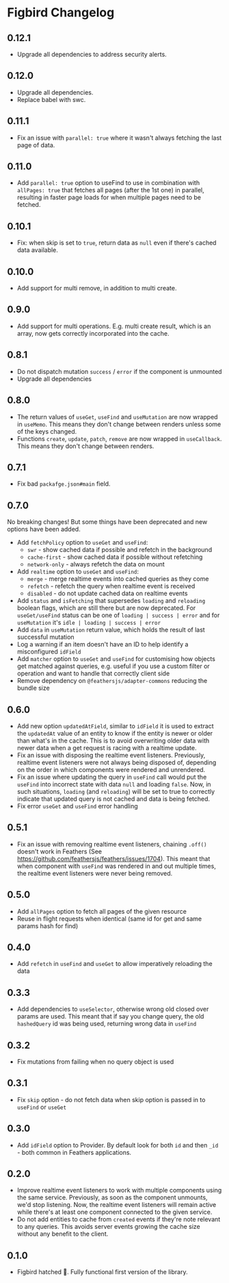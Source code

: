 # Figbird Changelog

## 0.12.1

- Upgrade all dependencies to address security alerts.

## 0.12.0

- Upgrade all dependencies.
- Replace babel with swc.

## 0.11.1

- Fix an issue with `parallel: true` where it wasn't always fetching the last page of data.

## 0.11.0

- Add `parallel: true` option to useFind to use in combination with `allPages: true` that fetches all pages (after the 1st one) in parallel, resulting in faster page loads for when multiple pages need to be fetched.

## 0.10.1

- Fix: when skip is set to `true`, return data as `null` even if there's cached data available.

## 0.10.0

- Add support for multi remove, in addition to multi create.

## 0.9.0

- Add support for multi operations. E.g. multi create result, which is an array, now gets correctly incorporated into the cache.

## 0.8.1

- Do not dispatch mutation `success` / `error` if the component is unmounted
- Upgrade all dependencies

## 0.8.0

- The return values of `useGet`, `useFind` and `useMutation` are now wrapped in `useMemo`. This means they don't change between renders unless some of the keys changed.
- Functions `create`, `update`, `patch`, `remove` are now wrapped in `useCallback`. This means they don't change between renders.

## 0.7.1

- Fix bad `packafge.json#main` field.

## 0.7.0

No breaking changes! But some things have been deprecated and new options have been added.

- Add `fetchPolicy` option to `useGet` and `useFind`:
  - `swr` - show cached data if possible and refetch in the background
  - `cache-first` - show cached data if possible without refetching
  - `network-only` - always refetch the data on mount
- Add `realtime` option to `useGet` and `useFind`:
  - `merge` - merge realtime events into cached queries as they come
  - `refetch` - refetch the query when realtime event is received
  - `disabled` - do not update cached data on realtime events
- Add `status` and `isFetching` that supersedes `loading` and `reloading` boolean flags, which are still there but are now deprecated. For `useGet/useFind` status can be one of `loading | success | error` and for `useMutation` it's `idle | loading | success | error`
- Add `data` in `useMutation` return value, which holds the result of last successful mutation
- Log a warning if an item doesn't have an ID to help identify a misconfigured `idField`
- Add `matcher` option to `useGet` and `useFind` for customising how objects get matched against queries, e.g. useful if you use a custom filter or operation and want to handle that correctly client side
- Remove dependency on `@feathersjs/adapter-commons` reducing the bundle size

## 0.6.0

- Add new option `updatedAtField`, similar to `idField` it is used to extract the `updatedAt` value of an entity to know if the entity is newer or older than what's in the cache. This is to avoid overwriting older data with newer data when a get request is racing with a realtime update.
- Fix an issue with disposing the realtime event listeners. Previously, realtime event listeners were not always being disposed of, depending on the order in which components were rendered and unrendered.
- Fix an issue where updating the query in `useFind` call would put the `useFind` into incorrect state with data `null` and loading `false`. Now, in such situations, `loading` (and `reloading`) will be set to true to correctly indicate that updated query is not cached and data is being fetched.
- Fix error `useGet` and `useFind` error handling

## 0.5.1

- Fix an issue with removing realtime event listeners, chaining `.off()` doesn't work in Feathers (See https://github.com/feathersjs/feathers/issues/1704). This meant that when component with `useFind` was rendered in and out multiple times, the realtime event listeners were never being removed.

## 0.5.0

- Add `allPages` option to fetch all pages of the given resource
- Reuse in flight requests when identical (same id for get and same params hash for find)

## 0.4.0

- Add `refetch` in `useFind` and `useGet` to allow imperatively reloading the data

## 0.3.3

- Add dependencies to `useSelector`, otherwise wrong old closed over params are used. This meant that if say you change query, the old `hashedQuery` id was being used, returning wrong data in `useFind`

## 0.3.2

- Fix mutations from failing when no query object is used

## 0.3.1

- Fix `skip` option - do not fetch data when skip option is passed in to `useFind` or `useGet`

## 0.3.0

- Add `idField` option to Provider. By default look for both `id` and then `_id` - both common in Feathers applications.

## 0.2.0

- Improve realtime event listeners to work with multiple components using the same service. Previously, as soon as the component unmounts, we'd stop listening. Now, the realtime event listeners will remain active while there's at least one component connected to the given service.
- Do not add entities to cache from `created` events if they're note relevant to any queries. This avoids server events growing the cache size without any benefit to the client.

## 0.1.0

- Figbird hatched 🐣. Fully functional first version of the library.

